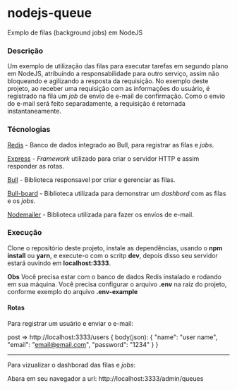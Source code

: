 # nodejs-queue
Exmplo de filas (background jobs) em NodeJS

### Descrição
Um exemplo de utilização das filas para executar tarefas em segundo plano em NodeJS, atribuíndo a responsabilidade para outro serviço, assim não bloqueando e agilizando a resposta da requisição.
No exemplo deste projeto, ao receber uma requisição com as informações do usuário, é registrado na fila um *job* de envio de e-mail de confirmação. Como o envio do e-mail será feito separadamente, a requisição é retornada instantaneamente.

### Técnologias
[Redis](https://redis.io/) - Banco de dados integrado ao Bull, para registrar as filas e *jobs*.

[Express](https://expressjs.com/pt-br/) - *Framework* utilizado para criar o servidor HTTP e assim responder as rotas.

[Bull](https://optimalbits.github.io/bull/) - Biblioteca responsavel por criar e gerenciar as filas.

[Bull-board](https://optimalbits.github.io/bull/) - Biblioteca utilizada para demonstrar um *dashbord* com as filas e os *jobs*.

[Nodemailer](https://nodemailer.com/about/) - Biblioteca utilizada para fazer os envíos de e-mail.

### Execução

Clone o repositório deste projeto, instale as dependências, usando o **npm install** ou **yarn**, e execute-o com o scritp **dev**, depois disso seu servidor estará ouvindo em **localhost:3333**.

**Obs**
Você precisa estar com o banco de dados Redis instalado e rodando em sua máquina.
Você precisa configurar o arquivo **.env** na raiz do projeto, conforme exemplo do arquivo **.env-example**

#### Rotas

Para registrar um usuário e enviar o e-mail:

post => http://localhost:3333/users {
  body(json): {
    "name": "user name",
    "email": "email@email.com",
    "password": "1234"
  }
}

--------

Para vizualizar o dashborad das filas e *jobs*:

Abara em seu navegador a url: http://localhost:3333/admin/queues
